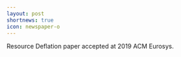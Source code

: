 ```yaml
---
layout: post
shortnews: true
icon: newspaper-o
---
```


Resource Deflation paper accepted at 2019 ACM Eurosys.